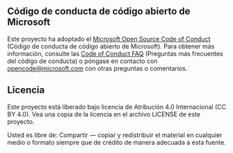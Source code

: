 ## <a name="microsoft-open-source-code-of-conduct"></a>Código de conducta de código abierto de Microsoft
Este proyecto ha adoptado el [Microsoft Open Source Code of Conduct](https://opensource.microsoft.com/codeofconduct/) (Código de conducta de código abierto de Microsoft). Para obtener más información, consulte las [Code of Conduct FAQ](https://opensource.microsoft.com/codeofconduct/faq/) (Preguntas más frecuentes del código de conducta) o póngase en contacto con [opencode@microsoft.com](mailto:opencode@microsoft.com) con otras preguntas o comentarios.

## Licencia
Este proyecto está liberado bajo licencia de Atribución 4.0 Internacional (CC BY 4.0). Vea una copia de la licencia en el archivo LICENSE de este proyecto.

Usted es libre de:
Compartir — copiar y redistribuir el material en cualquier medio o formato siempre que de crédito de manera adecuada a esta fuente.
